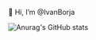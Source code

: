 👋 Hi, I’m @IvanBorja

![Anurag's GitHub stats](https://github-readme-stats.vercel.app/api?username=ivanborja&count_private=true)

